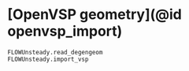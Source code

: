 # [OpenVSP geometry](@id openvsp_import)

```@docs
FLOWUnsteady.read_degengeom
FLOWUnsteady.import_vsp
```
